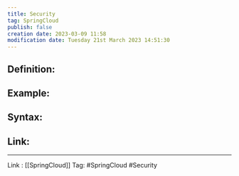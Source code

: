 ```yaml
---
title: Security
tag: SpringCloud
publish: false
creation date: 2023-03-09 11:58
modification date: Tuesday 21st March 2023 14:51:30
---
```


## Definition:
## Example:
## Syntax:
## Link:
---
Link : [[SpringCloud]]
Tag: #SpringCloud #Security